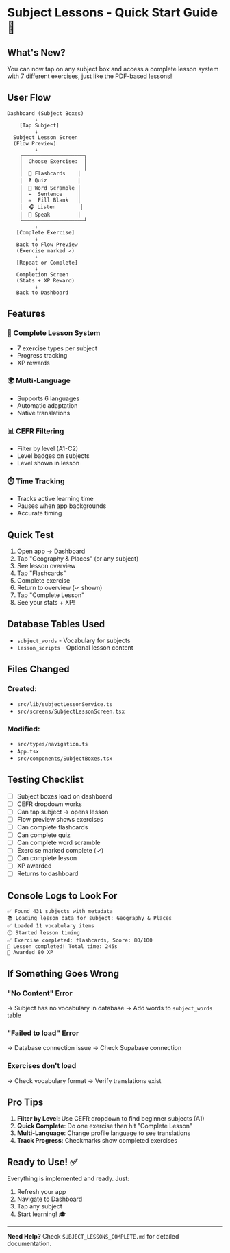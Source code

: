 # Subject Lessons - Quick Start Guide 🚀

## What's New?

You can now tap on any subject box and access a complete lesson system with 7 different exercises, just like the PDF-based lessons!

## User Flow

```
Dashboard (Subject Boxes)
         ↓
    [Tap Subject]
         ↓
  Subject Lesson Screen
  (Flow Preview)
         ↓
    ┌────────────────────┐
    │  Choose Exercise:  │
    │                    │
    │  📇 Flashcards    │
    │  ❓ Quiz          │
    │  🔀 Word Scramble │
    │  ↔️  Sentence     │
    │  ✏️  Fill Blank   │
    │  🎧 Listen        │
    │  🎤 Speak         │
    └────────────────────┘
         ↓
   [Complete Exercise]
         ↓
   Back to Flow Preview
   (Exercise marked ✓)
         ↓
   [Repeat or Complete]
         ↓
   Completion Screen
   (Stats + XP Reward)
         ↓
   Back to Dashboard
```

## Features

### 🎯 Complete Lesson System
- 7 exercise types per subject
- Progress tracking
- XP rewards

### 🌍 Multi-Language
- Supports 6 languages
- Automatic adaptation
- Native translations

### 📊 CEFR Filtering
- Filter by level (A1-C2)
- Level badges on subjects
- Level shown in lesson

### ⏱️ Time Tracking
- Tracks active learning time
- Pauses when app backgrounds
- Accurate timing

## Quick Test

1. Open app → Dashboard
2. Tap "Geography & Places" (or any subject)
3. See lesson overview
4. Tap "Flashcards"
5. Complete exercise
6. Return to overview (✓ shown)
7. Tap "Complete Lesson"
8. See your stats + XP!

## Database Tables Used

- `subject_words` - Vocabulary for subjects
- `lesson_scripts` - Optional lesson content

## Files Changed

### Created:
- `src/lib/subjectLessonService.ts`
- `src/screens/SubjectLessonScreen.tsx`

### Modified:
- `src/types/navigation.ts`
- `App.tsx`
- `src/components/SubjectBoxes.tsx`

## Testing Checklist

- [ ] Subject boxes load on dashboard
- [ ] CEFR dropdown works
- [ ] Can tap subject → opens lesson
- [ ] Flow preview shows exercises
- [ ] Can complete flashcards
- [ ] Can complete quiz
- [ ] Can complete word scramble
- [ ] Exercise marked complete (✓)
- [ ] Can complete lesson
- [ ] XP awarded
- [ ] Returns to dashboard

## Console Logs to Look For

```
✅ Found 431 subjects with metadata
📚 Loading lesson data for subject: Geography & Places
✅ Loaded 11 vocabulary items
🕐 Started lesson timing
✅ Exercise completed: flashcards, Score: 80/100
🎉 Lesson completed! Total time: 245s
🎁 Awarded 80 XP
```

## If Something Goes Wrong

### "No Content" Error
→ Subject has no vocabulary in database
→ Add words to `subject_words` table

### "Failed to load" Error  
→ Database connection issue
→ Check Supabase connection

### Exercises don't load
→ Check vocabulary format
→ Verify translations exist

## Pro Tips

1. **Filter by Level**: Use CEFR dropdown to find beginner subjects (A1)
2. **Quick Complete**: Do one exercise then hit "Complete Lesson"
3. **Multi-Language**: Change profile language to see translations
4. **Track Progress**: Checkmarks show completed exercises

## Ready to Use! ✅

Everything is implemented and ready. Just:
1. Refresh your app
2. Navigate to Dashboard  
3. Tap any subject
4. Start learning! 🎓

---

**Need Help?** Check `SUBJECT_LESSONS_COMPLETE.md` for detailed documentation.



